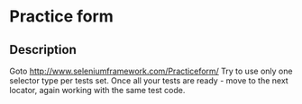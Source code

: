 # Practice form

## Description
Goto http://www.seleniumframework.com/Practiceform/
Try to use only one selector type per tests set. Once all your tests are ready - move to the next locator, again working with the same test code.

